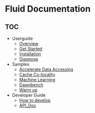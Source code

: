 # Fluid Documentation

<!-- markdownlint-disable MD007 -->
<!-- markdownlint-disable MD032 -->

## TOC

+ Userguide
  - [Overview](userguide/overview.md)
  - [Get Started](userguide/get_started.md)
  - [Installation](userguide/install.md)
  - [Diagnose](userguide/diagnose.md)
+ Samples
  - [Accelerate Data Accessing](samples/accelerate_data_accessing.md)
  - [Cache Co-locality](samples/data_co_locality.md)
  - [Machine Learning](samples/machinelearning.md)
  - [Dawnbench](samples/dawnbench.md)
  - [Warm up](samples/warmup.md)
+ Developer Guide
  - [How to develop](dev/how_to_develop.md)
  - [API_Doc](dev/api_doc.md)


